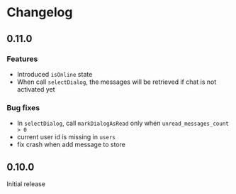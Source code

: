 # Changelog

## 0.11.0

### Features

- Introduced `isOnline` state
- When call `selectDialog`, the messages will be retrieved if chat is not activated yet

### Bug fixes

- In `selectDialog`, call `markDialogAsRead` only when `unread_messages_count > 0`
- current user id is missing in `users`
- fix crash when add message to store

## 0.10.0

Initial release
